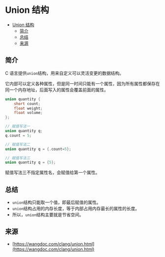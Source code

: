 # Union 结构
- [Union 结构](#union-结构)
  - [简介](#简介)
  - [总结](#总结)
  - [来源](#来源)

## 简介
C 语言提供`union`结构，用来自定义可以灵活变更的数据结构。

它内部可以定义各种属性，但是同一时间只能有一个属性，因为所有属性都保存在同一个内存地址，后面写入的属性会覆盖前面的属性。

```c
union quantity {
    short count;
    float weight;
    float volume;
};

// 赋值写法一
union quantity q;
q.count = 5;

// 赋值写法二
union quantity q = {.count=5};

// 赋值写法三
union quantity q = {5};
```
赋值写法三不指定属性名，会赋值给第一个属性。

## 总结
* `union`结构只能取一个值，即最后赋值的属性。
* `union`结构占用的内存长度，等于内部占用内存最长的属性的长度。
* 所以，`union`结构主要就是节省空间。

## 来源
* [https://wangdoc.com/clang/union.html](https://wangdoc.com/clang/union.html)
